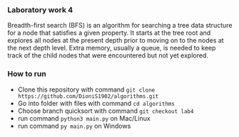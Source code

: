 ### Laboratory work 4 

Breadth-first search (BFS) is an algorithm for searching a tree data structure for a node that satisfies a given property. It starts at the tree root and explores all nodes at the present depth prior to moving on to the nodes at the next depth level. Extra memory, usually a queue, is needed to keep track of the child nodes that were encountered but not yet explored.

### How to run
  + Clone this repository with command `git clone https://github.com/DioniS1902/algorithms.git`
  + Go into folder with files with command `cd algorithms`  
  + Choose branch quicksort with command `git checkout lab4`
  + run command `python3 main.py` on Mac/Linux
  + run command `py main.py` on Windows